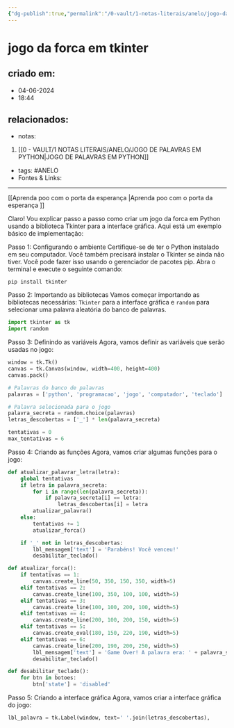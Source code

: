 ```yaml
---
{"dg-publish":true,"permalink":"/0-vault/1-notas-literais/anelo/jogo-da-forca-em-tkinter/","tags":["ANELO"],"dgHomeLink":true,"dgShowLocalGraph":true,"dgShowFileTree":true,"dgEnableSearch":true,"noteIcon":""}
---
```


# jogo da forca em tkinter

## criado em: 
- 04-06-2024
- 18:44
## relacionados:
- notas:
1. [[0 - VAULT/1 NOTAS LITERAIS/ANELO/JOGO DE PALAVRAS EM PYTHON\|JOGO DE PALAVRAS EM PYTHON]]
- tags: #ANELO 
- Fontes & Links: 
---

[[Aprenda poo com o porta da esperança \|Aprenda poo com o porta da esperança ]]

Claro! Vou explicar passo a passo como criar um jogo da forca em Python usando a biblioteca Tkinter para a interface gráfica. Aqui está um exemplo básico de implementação:

Passo 1: Configurando o ambiente
Certifique-se de ter o Python instalado em seu computador. Você também precisará instalar o Tkinter se ainda não tiver. Você pode fazer isso usando o gerenciador de pacotes pip. Abra o terminal e execute o seguinte comando:

```
pip install tkinter
```

Passo 2: Importando as bibliotecas
Vamos começar importando as bibliotecas necessárias: `Tkinter` para a interface gráfica e `random` para selecionar uma palavra aleatória do banco de palavras.

```python
import tkinter as tk
import random
```

Passo 3: Definindo as variáveis
Agora, vamos definir as variáveis que serão usadas no jogo:

```python
window = tk.Tk()
canvas = tk.Canvas(window, width=400, height=400)
canvas.pack()

# Palavras do banco de palavras
palavras = ['python', 'programacao', 'jogo', 'computador', 'teclado']

# Palavra selecionada para o jogo
palavra_secreta = random.choice(palavras)
letras_descobertas = ['_'] * len(palavra_secreta)

tentativas = 0
max_tentativas = 6
```

Passo 4: Criando as funções
Agora, vamos criar algumas funções para o jogo:

```python
def atualizar_palavrar_letra(letra):
    global tentativas
    if letra in palavra_secreta:
        for i in range(len(palavra_secreta)):
            if palavra_secreta[i] == letra:
                letras_descobertas[i] = letra
        atualizar_palavra()
    else:
        tentativas += 1
        atualizar_forca()

    if '_' not in letras_descobertas:
        lbl_mensagem['text'] = 'Parabéns! Você venceu!'
        desabilitar_teclado()

def atualizar_forca():
    if tentativas == 1:
        canvas.create_line(50, 350, 150, 350, width=5)
    elif tentativas == 2:
        canvas.create_line(100, 350, 100, 100, width=5)
    elif tentativas == 3:
        canvas.create_line(100, 100, 200, 100, width=5)
    elif tentativas == 4:
        canvas.create_line(200, 100, 200, 150, width=5)
    elif tentativas == 5:
        canvas.create_oval(180, 150, 220, 190, width=5)
    elif tentativas == 6:
        canvas.create_line(200, 190, 200, 250, width=5)
        lbl_mensagem['text'] = 'Game Over! A palavra era: ' + palavra_secreta
        desabilitar_teclado()

def desabilitar_teclado():
    for btn in botoes:
        btn['state'] = 'disabled'
```

Passo 5: Criando a interface gráfica
Agora, vamos criar a interface gráfica do jogo:

```python
lbl_palavra = tk.Label(window, text=' '.join(letras_descobertas),